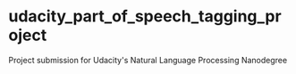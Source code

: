 # udacity_part_of_speech_tagging_project
Project submission for Udacity's Natural Language Processing Nanodegree
